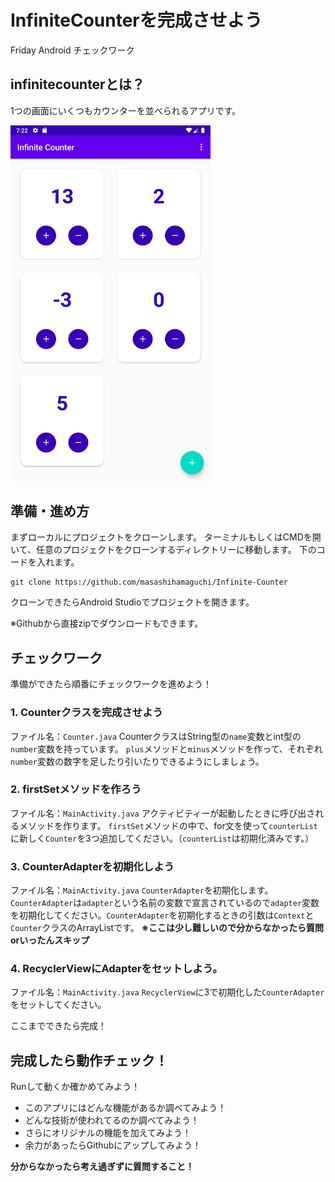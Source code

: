 # InfiniteCounterを完成させよう

Friday Android チェックワーク

## infinitecounterとは？
1つの画面にいくつもカウンターを並べられるアプリです。

<img src="https://github.com/masashihamaguchi/Infinite-Counter/blob/master/image.png" width="320px" alt="完成イメージ">

## 準備・進め方

まずローカルにプロジェクトをクローンします。
ターミナルもしくはCMDを開いて、任意のプロジェクトをクローンするディレクトリーに移動します。
下のコードを入れます。
```
git clone https://github.com/masashihamaguchi/Infinite-Counter
```
クローンできたらAndroid Studioでプロジェクトを開きます。

※Githubから直接zipでダウンロードもできます。

## チェックワーク
準備ができたら順番にチェックワークを進めよう！

### 1. Counterクラスを完成させよう
ファイル名：`Counter.java`
CounterクラスはString型の`name`変数とint型の`number`変数を持っています。
`plus`メソッドと`minus`メソッドを作って、それぞれ`number`変数の数字を足したり引いたりできるようにしましょう。

### 2. firstSetメソッドを作ろう
ファイル名：`MainActivity.java`
アクティビティーが起動したときに呼び出されるメソッドを作ります。
`firstSet`メソッドの中で、for文を使って`counterList`に新しく`Counter`を3つ追加してください。（`counterList`は初期化済みです。）

### 3. CounterAdapterを初期化しよう
ファイル名：`MainActivity.java`
`CounterAdapter`を初期化します。`CounterAdapter`は`adapter`という名前の変数で宣言されているので`adapter`変数を初期化してください。`CounterAdapter`を初期化するときの引数は`Context`と`Counter`クラスのArrayListです。
**※ここは少し難しいので分からなかったら質問orいったんスキップ**

### 4. RecyclerViewにAdapterをセットしよう。
ファイル名：`MainActivity.java`
`RecyclerView`に3で初期化した`CounterAdapter`をセットしてください。

ここまでできたら完成！

## 完成したら動作チェック！
Runして動くか確かめてみよう！
- このアプリにはどんな機能があるか調べてみよう！
- どんな技術が使われてるのか調べてみよう！
- さらにオリジナルの機能を加えてみよう！
- 余力があったらGithubにアップしてみよう！

**分からなかったら考え過ぎずに質問すること！**
